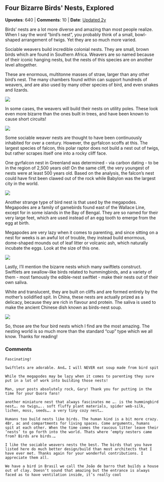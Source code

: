 ## Four Bizarre Birds' Nests, Explored
    
**Upvotes**: 640 | **Comments**: 10 | **Date**: [Updated 2y](https://www.quora.com/What-are-the-most-amazing-bird-nests-that-occur-in-nature/answer/Gary-Meaney)

Birds’ nests are a lot more diverse and amazing than most people realize. When I say the word “bird’s nest”, you probably think of a small, bowl-shaped arrangement of twigs. Yet they are so much more varied.

Sociable weavers build incredible colonial nests. They are small, brown birds which are found in Southern Africa. Weavers are so named because of their iconic hanging nests, but the nests of this species are on another level altogether.

These are enormous, multitonne masses of straw, larger than any other bird’s nest. The many chambers found within can support hundreds of weavers, and are also used by many other species of bird, and even snakes and lizards.

![](https://qph.fs.quoracdn.net/main-qimg-18eca88dbd615d84176f1a880718cd3b-lq)

In some cases, the weavers will build their nests on utility poles. These look even more bizarre than the ones built in trees, and have been known to cause short circuits!

![](https://qph.fs.quoracdn.net/main-qimg-83341990e6b55de19a9477648ef280e8-pjlq)

Some sociable weaver nests are thought to have been continuously inhabited for over a century. However, the gyrfalcon scoffs at this. The largest species of falcon, this polar raptor does not build a nest out of twigs, but rather scrapes itself one into a rocky cliff face.

One gyrfalcon nest in Greenland was determined - via carbon dating - to be in the region of 2,500 years old! On the same cliff, the very youngest of nests were at least 500 years old. Based on the analysis, the falcon’s nest could have first been clawed out of the rock while Babylon was the largest city in the world.

![](https://qph.fs.quoracdn.net/main-qimg-dda380323bb4c1853e081df9e4ee7f4c-lq)

Another strange type of bird nest is that used by the megapodes. Megapodes are a family of gamebirds found east of the Wallace Line, except for in some islands in the Bay of Bengal. They are so named for their very large feet, which are used instead of an egg tooth to emerge from the egg at birth.

Megapodes are very lazy when it comes to parenting, and since sitting on a nest for weeks is an awful lot of trouble, they instead build enormous, dome-shaped mounds out of leaf litter or volcanic ash, which naturally incubate the eggs. Look at the size of this one.

![](https://qph.fs.quoracdn.net/main-qimg-9a69e3f98600f241301823ceb4f55c3e-lq)

Lastly, I’ll mention the bizarre nests which many swiftlets construct. Swiftlets are swallow-like birds related to hummingbirds, and a variety of them - most famously the edible-nest swiftlet - make their nests out of their own saliva.

White and translucent, they are built on cliffs and are formed entirely by the mother’s solidified spit. In China, these nests are actually prized as a delicacy, because they are rich in flavour and protein. The saliva is used to make the ancient Chinese dish known as birds-nest soup.

![](https://qph.fs.quoracdn.net/main-qimg-7038982718e43407036c856b655f4f0a-lq)

So, those are the four bird nests which I find are the most amazing. The nesting world is so much more than the standard “cup” type which we all know. Thanks for reading!

### Comments

```
Fascinating!
```

```
Swiftlets are adorable. And… I will NEVER eat soup made from bird spit
```

```
While the megapodes may be lazy when it comes to parenting they sure put in a lot of work into building those nests!
```

```
Man, your posts absolutely rock, Gary! Thank you for putting in the time for your Quora fans!
```

```
another miniature nest that always fascinates me …. is the hummingbird nest…. no twigs….. soft fluffy plant materials, spider web-silk, lichen, moss, seeds…. a very tiny cozy nest….
```

```
Humans too build nests like birds. The human kind is a bit more crazy. 4Br, ac and compartments for living spaces. Come arguments, humans spit at each other. When the time comes the raucous litter leave their ‘nests’ to go forth into the world. Thats where ‘empty nesters came from? Birds are birds.…
```

```
I like the sociable weavers nests the best. The birds that you have listed here do much better design/build than most architects that I have ever met. Thanks again for your wonderful contributions. I appreciate them all.
```

```
We have a bird in Brasil we call the João de barro that builds a house out of clay. Doesn’t sound that amazing but the entrance is always faced as to have ventilation inside, it’s really cool
```

